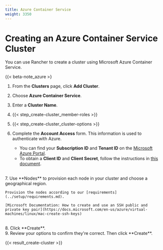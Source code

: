 ```yaml
---
title: Azure Container Service
weight: 3350
---
```


# Creating an Azure Container Service Cluster

You can use Rancher to create a cluster using Microsoft Azure Container Service.

{{< beta-note_azure >}

1. From the **Clusters** page, click **Add Cluster**.

2. Choose **Azure Container Service**.

3. Enter a **Cluster Name**.

4. {{< step_create-cluster_member-roles >}}

5. {{< step_create-cluster_cluster-options >}}

6.	Complete the **Account Access** form. This information is used to authenticate with Azure.

	-	You can find your **Subscription ID** and **Tenant ID** on the [Microsoft Azure Portal](https://portal.azure.com/).
	-	To obtain a **Client ID** and **Client Secret**, follow the instructions in [this document](https://www.packer.io/docs/builders/azure-setup.html).
<br/>
7. Use **Nodes** to provision each node in your cluster and choose a geographical region.

	Provision the nodes according to our [requirements](../setup/requirements.md).

	[Microsoft Documentation: How to create and use an SSH public and private key pair](https://docs.microsoft.com/en-us/azure/virtual-machines/linux/mac-create-ssh-keys)
<br/>
8. Click **Create**.
<br/>
9. Review your options to confirm they're correct. Then click **Create**.

{{< result_create-cluster >}}
